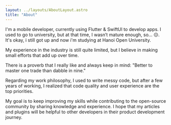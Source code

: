 ```yaml
---
layout: ../layouts/AboutLayout.astro
title: "About"
---
```


I'm a mobile developer, currently using Flutter & SwiftUI to develop apps. I used to go to university, but at that time, I wasn’t mature enough, so... 😔. It's okay, i still got up and now i'm studying at Hanoi Open University.

My experience in the industry is still quite limited, but I believe in making small efforts that add up over time.

There is a proverb that I really like and always keep in mind: "Better to master one trade than dabble in nine."

Regarding my work philosophy, I used to write messy code, but after a few years of working, I realized that code quality and user experience are the top priorities.

My goal is to keep improving my skills while contributing to the open-source community by sharing knowledge and experience. I hope that my articles and plugins will be helpful to other developers in their product development journey.